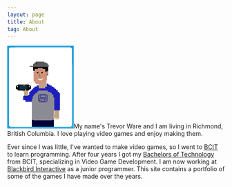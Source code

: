 ```yaml
---
layout: page
title: About
tag: About
---
```


<img id="aboutimg" src="/assets/icons/about.png" width="154" height="192" />My name's Trevor Ware and I am living in Richmond, British Columbia. I love playing video games and enjoy making them.

Ever since I was little, I've wanted to make video games, so I went to <a href="http://www.bcit.ca">BCIT</a> to learn programming. After four years I got my <a href="http://www.bcit.ca/study/programs/825hbtech">Bachelors of Technology</a> from BCIT, specializing in Video Game Development. I am now working at <a href="http://blackbirdinteractive.com/">Blackbird Interactive</a> as a junior programmer. This site contains a portfolio of some of the games I have made over the years.

<br>
<br>
